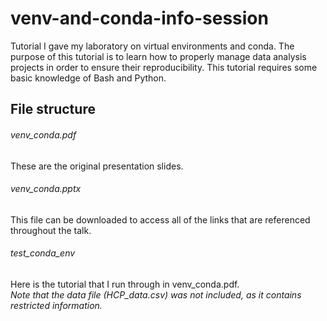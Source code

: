 # venv-and-conda-info-session
Tutorial I gave my laboratory on virtual environments and conda. The purpose of this tutorial is to learn how to properly manage data analysis projects in order to ensure their reproducibility. This tutorial requires some basic knowledge of Bash and Python.


## File structure
###### venv_conda.pdf
These are the original presentation slides.

###### venv_conda.pptx
This file can be downloaded to access all of the links that are referenced throughout the talk.
  
###### test_conda_env
Here is the tutorial that I run through in venv_conda.pdf.\
*Note that the data file (HCP_data.csv) was not included, as it contains restricted information.*
